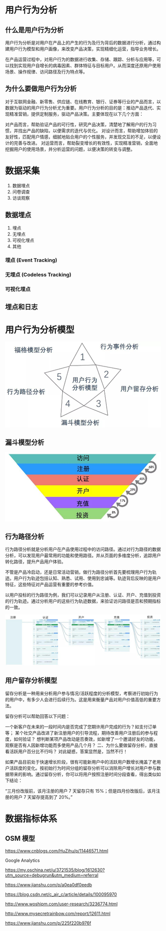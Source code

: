 
# 用户行为分析

## 什么是用户行为分析
用户行为分析是对用户在产品上的产生的行为及行为背后的数据进行分析，通过构建用户行为模型和用户画像，来改变产品决策，实现精细化运营，指导业务增长。

在产品运营过程中，对用户行为的数据进行收集、存储、跟踪、分析与应用等，可以找到实现用户自增长的病毒因素、群体特征与目标用户。从而深度还原用户使用场景、操作规律、访问路径及行为特点等。

## 为什么要做用户行为分析
对于互联网金融、新零售、供应链、在线教育、银行、证券等行业的产品而言，以数据为驱动的用户行为分析尤为重要。用户行为分析的目的是：推动产品迭代、实现精准营销，提供定制服务，驱动产品决策。主要体现在以下几个方面：

对产品而言，帮助验证产品的可行性，研究产品决策，清楚地了解用户的行为习惯，并找出产品的缺陷，以便需求的迭代与优化。
对设计而言，帮助增加体验的友好性，匹配用户情感，细腻地贴合用户的个性服务，并发现交互的不足，以便设计的完善与改进。
对运营而言，帮助裂变增长的有效性，实现精准营销，全面地挖掘用户的使用场景，并分析运营的问题，以便决策的转变与调整。

# 数据采集
1. 数据埋点
2. 问卷调查
3. 访谈观察

## 数据埋点
1. 埋点
2. 无埋点
3. 可视化埋点
4. 其他

### 埋点 (Event Tracking)

### 无埋点 (Codeless Tracking)

### 可视化埋点

## 埋点和日志

# 用户行为分析模型
![x](./event-tracking/1.jpeg)


## 漏斗模型分析
![x](./event-tracking/2.jpeg)

## 行为路径分析
行为路径分析就是分析用户在产品使用过程中的访问路径。通过对行为路径的数据分析，可以发现用户最常用的功能和使用路径。并从页面的多维度分析，追踪用户转化路径，提升产品用户体验。

不管是产品冷启动，还是日常活动营销，做行为路径分析首先要梳理用户行为轨迹。用户行为轨迹包括认知、熟悉、试用、使用到忠诚等。轨迹背后反映的是用户特征，这些特征对产品运营有重要的参考价值。

以用户投标的行为路径为例，我们可以记录用户从注册、认证、开户、充值到投资的行为轨迹。通过分析用户的这些行为轨迹数据，来验证访问路径是否和预期指标的一致。

![x](./event-tracking/3.jpeg)


## 用户留存分析模型
留存分析是一种用来分析用户参与情况/活跃程度的分析模型，考察进行初始行为的用户中，有多少人会进行后续行为。这是用来衡量产品对用户价值高低的重要方法。

留存分析可以帮助回答以下问题：

一个新客户在未来的一段时间内是否完成了您期许用户完成的行为？如支付订单等；
某个社交产品改进了新注册用户的引导流程，期待改善用户注册后的参与程度，如何验证？
想判断某项产品改动是否奏效，如新增了一个邀请好友的功能，观察是否有人因新增功能而多使用产品几个月？
二、为什么要做留存分析，直接看活跃用户百分比不行吗？
对此疑惑，答案显然是，当然不行！

如果产品目前处于快速增长阶段，很有可能新用户中的活跃用户数增长掩盖了老用户活跃度的变化。按初始行为时间分组的留存分析可以消除用户增长对用户参与数据带来的影响。通过留存分析，你可以将用户按照注册时间分段查看，得出类似如下结论：

“三月份改版前，该月注册的用户 7 天留存只有 15%；但是四月份改版后，该月注册的用户 7 天留存提高到了 20%。”

# 数据指标体系

## OSM 模型

https://www.cnblogs.com/HuZihu/p/11446571.html

Google Analytics

https://my.oschina.net/u/3721535/blog/1612630?utm_source=debugrun&utm_medium=referral

https://www.jianshu.com/p/a0ea0df0eedb

https://blog.csdn.net/c_air_c/article/details/100095970

http://www.woshipm.com/user-research/3236774.html

http://www.mysecretrainbow.com/report/12611.html

https://www.jianshu.com/p/225f220b976f